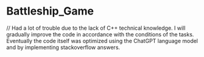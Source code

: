 # Battleship_Game
// Had a lot of trouble due to the lack of C++ technical knowledge. I will gradually improve the code in accordance with the conditions of the tasks. Eventually the code itself was optimized using the ChatGPT language model and by implementing stackoverflow answers.
